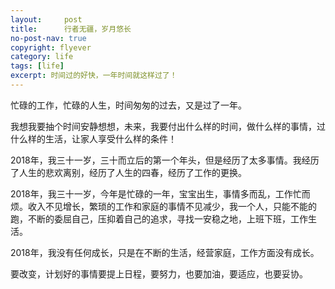 ```yaml
---
layout:     post
title:      行者无疆，岁月悠长
no-post-nav: true
copyright: flyever
category: life
tags: [life]
excerpt: 时间过的好快，一年时间就这样过了！
---
```

忙碌的工作，忙碌的人生，时间匆匆的过去，又是过了一年。

我想我要抽个时间安静想想，未来，我要付出什么样的时间，做什么样的事情，过什么样的生活，让家人享受什么样的条件！

2018年，我三十一岁，三十而立后的第一个年头，但是经历了太多事情。我经历了人生的悲欢离别，经历了人生的四春，经历了工作的更换。

2018年，我三十一岁，今年是忙碌的一年，宝宝出生，事情多而乱，工作忙而烦。收入不见增长，繁琐的工作和家庭的事情不见减少，我一个人，只能不能的跑，不断的委屈自己，压抑着自己的追求，寻找一安稳之地，上班下班，工作生活。

2018年，我没有任何成长，只是在不断的生活，经营家庭，工作方面没有成长。

要改变，计划好的事情要提上日程，要努力，也要加油，要适应，也要妥协。

